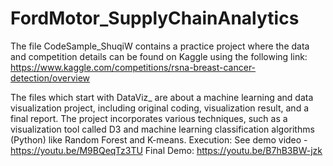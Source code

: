 # FordMotor_SupplyChainAnalytics

The file CodeSample_ShuqiW contains a practice project where the data and competition details can be found on Kaggle using the following link: 
https://www.kaggle.com/competitions/rsna-breast-cancer-detection/overview

The files which start with DataViz_ are about a machine learning and data visualization project, including original coding, visualization result, and a final report. The project incorporates various techniques, such as a visualization tool called D3 and machine learning classification algorithms (Python) like Random Forest and K-means.
Execution: See demo video - https://youtu.be/M9BQeqTz3TU 
Final Demo: https://youtu.be/B7hB3BW-jzk
